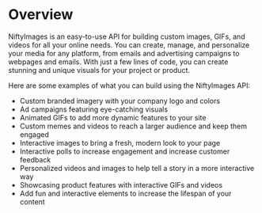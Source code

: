 # Overview

NiftyImages is an easy-to-use API for building custom images, GIFs, and videos for all your online needs. You can create, manage, and personalize your media for any platform, from emails and advertising campaigns to webpages and emails. With just a few lines of code, you can create stunning and unique visuals for your project or product.

Here are some examples of what you can build using the NiftyImages API:

- Custom branded imagery with your company logo and colors
- Ad campaigns featuring eye-catching visuals
- Animated GIFs to add more dynamic features to your site
- Custom memes and videos to reach a larger audience and keep them engaged
- Interactive images to bring a fresh, modern look to your page
- Interactive polls to increase engagement and increase customer feedback
- Personalized videos and images to help tell a story in a more interactive way
- Showcasing product features with interactive GIFs and videos
- Add fun and interactive elements to increase the lifespan of your content
